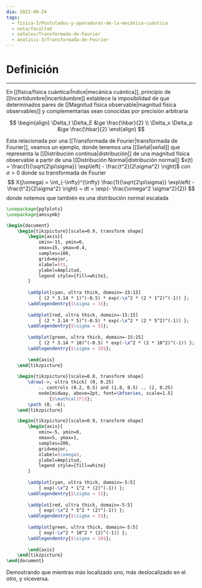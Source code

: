 ```yaml
---
dia: 2023-08-24
tags:
  - fisica-3/Postulados-y-operadores-de-la-mecánica-cuántica
  - nota/facultad
  - señales/Transformada-de-Fourier
  - analisis-3/Transformada-de-Fourier
---
```

# Definición
---
En [[física/física cuántica/Índice|mecánica cuántica]], principio de [[Incertidumbre|incertidumbre]] establece la imposibilidad de que determinados pares de [[Magnitud física observable|magnitud física observables]] y complementarias sean conocidas por precisión arbitraria

$$ \begin{align} 
	\Delta_t \Delta_E &\ge \frac{\hbar}{2} \\
	\Delta_x \Delta_p &\ge \frac{\hbar}{2}
\end{align} $$

Esta relacionada por una [[Transformada de Fourier|transformada de Fourier]], veamos un ejemplo, donde tenemos una [[Señal|señal]] que representa la [[Distribución continua|distribución]] de una magnitud física observable a partir de una [[Distribución Normal|distribución normal]] $x(t) = \frac{1}{\sqrt{2\pi\sigma}} \exp\left( - \frac{t^2}{2\sigma^2} \right)$ con $\sigma > 0$ donde su transformada de Fourier $$ X(j\omega) = \int_{-\infty}^{\infty} \frac{1}{\sqrt{2\pi\sigma}} \exp\left( - \frac{t^2}{2\sigma^2} \right) ~ dt = \exp(- \frac{\omega^2 \sigma^2}{2}) $$ donde notemos que también es una distribución normal escalada

```tikz
\usepackage{pgfplots}
\usepackage{amssymb}

\begin{document} 
	\begin{tikzpicture}[scale=0.9, transform shape]
		\begin{axis}[
			xmin=-15, ymin=0,
			xmax=15, ymax=0.4, 
			samples=100,
			grid=major,
			xlabel=$t$,
			ylabel=Amplitud,
			legend style={fill=white},
		]
		
		\addplot[cyan, ultra thick, domain=-15:15] 
			{ (2 * 3.14 * 1)^(-0.5) * exp(-\x^2 * (2 * 1^2)^(-1)) };
		\addlegendentry{$\sigma = 1$};
		
		\addplot[red, ultra thick, domain=-15:15] 
			{ (2 * 3.14 * 5)^(-0.5) * exp(-\x^2 * (2 * 5^2)^(-1)) };
		\addlegendentry{$\sigma = 5$};
		
		\addplot[green, ultra thick, domain=-15:15] 
			{ (2 * 3.14 * 10)^(-0.5) * exp(-\x^2 * (2 * 10^2)^(-1)) };
		\addlegendentry{$\sigma = 10$};
		
		\end{axis}
	\end{tikzpicture}
	
	\begin{tikzpicture}[scale=0.8, transform shape]
		\draw[->, ultra thick] (0, 0.25) 
			.. controls (0.2, 0.5) and (1.8, 0.5) .. (2, 0.25)
			node[midway, above=2pt, font=\bfseries, scale=1.5]
				{$\mathcal{F}$};
		\path (0, -6);
	\end{tikzpicture}

	\begin{tikzpicture}[scale=0.9, transform shape]
		\begin{axis}[
			xmin=-5, ymin=0,
			xmax=5, ymax=1, 
			samples=200,
			grid=major,
			xlabel=$\omega$,
			ylabel=Amplitud,
			legend style={fill=white}
		]
		
		\addplot[cyan, ultra thick, domain=-5:5] 
			{ exp(-\x^2 * 1^2 * (2)^(-1)) };
		\addlegendentry{$\sigma = 1$};
		
		\addplot[red, ultra thick, domain=-5:5] 
			{ exp(-\x^2 * 5^2 * (2)^(-1)) };
		\addlegendentry{$\sigma = 5$};
		
		\addplot[green, ultra thick, domain=-5:5] 
			{ exp(-\x^2 * 10^2 * (2)^(-1)) };
		\addlegendentry{$\sigma = 10$};
		
		\end{axis}
	\end{tikzpicture}
\end{document}
```

Demostrando que mientras más localizado uno, más deslocalizado en el otro, y viceversa. 
